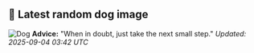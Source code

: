 ## 🐶 Latest random dog image
![Dog](https://images.dog.ceo/breeds/bluetick/n02088632_4208.jpg)
**Advice:** "When in doubt, just take the next small step."
*Updated: 2025-09-04 03:42 UTC*
